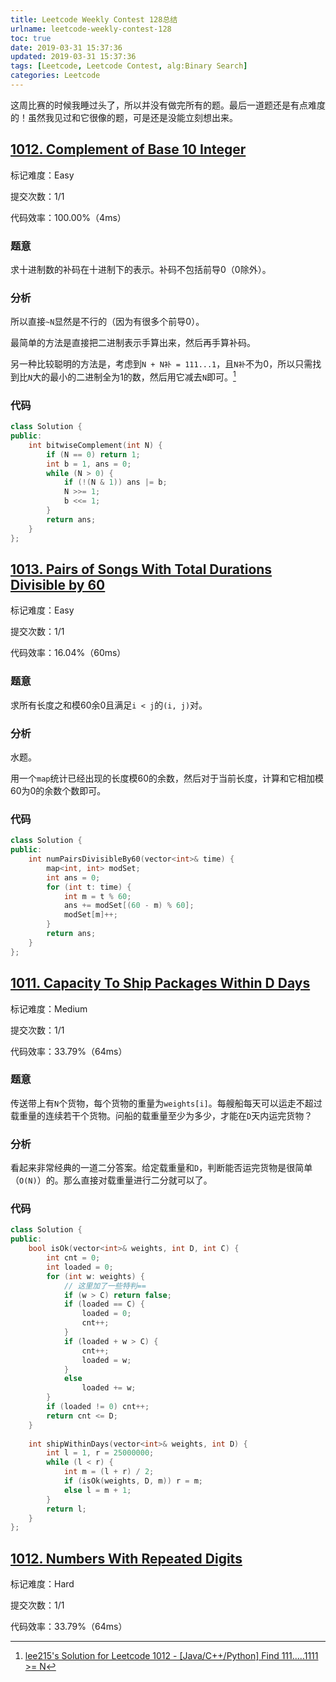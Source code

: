 ```yaml
---
title: Leetcode Weekly Contest 128总结
urlname: leetcode-weekly-contest-128
toc: true
date: 2019-03-31 15:37:36
updated: 2019-03-31 15:37:36
tags: [Leetcode, Leetcode Contest, alg:Binary Search]
categories: Leetcode
---
```


这周比赛的时候我睡过头了，所以并没有做完所有的题。最后一道题还是有点难度的！虽然我见过和它很像的题，可是还是没能立刻想出来。

<!--more-->

## [1012. Complement of Base 10 Integer](https://leetcode.com/problems/complement-of-base-10-integer/description/)

标记难度：Easy

提交次数：1/1

代码效率：100.00%（4ms）

### 题意

求十进制数的补码在十进制下的表示。补码不包括前导0（0除外）。

### 分析

所以直接`~N`显然是不行的（因为有很多个前导0）。

最简单的方法是直接把二进制表示手算出来，然后再手算补码。

另一种比较聪明的方法是，考虑到`N + N补 = 111...1`，且`N补`不为0，所以只需找到比`N`大的最小的二进制全为1的数，然后用它减去`N`即可。[^lee]

[^lee]: [lee215's Solution for Leetcode 1012 - \[Java/C++/Python\] Find 111.....1111 >= N](https://leetcode.com/problems/complement-of-base-10-integer/discuss/256740/JavaC++Python-Find-111.....1111-greater-N)

### 代码

```cpp
class Solution {
public:
    int bitwiseComplement(int N) {
        if (N == 0) return 1;
        int b = 1, ans = 0;
        while (N > 0) {
            if (!(N & 1)) ans |= b;
            N >>= 1;
            b <<= 1;
        }
        return ans;
    }
};
```

## [1013. Pairs of Songs With Total Durations Divisible by 60](https://leetcode.com/problems/pairs-of-songs-with-total-durations-divisible-by-60/description/)

标记难度：Easy

提交次数：1/1

代码效率：16.04%（60ms）

### 题意

求所有长度之和模60余0且满足`i < j`的`(i, j)`对。

### 分析

水题。

用一个`map`统计已经出现的长度模60的余数，然后对于当前长度，计算和它相加模60为0的余数个数即可。

### 代码

```cpp
class Solution {
public:
    int numPairsDivisibleBy60(vector<int>& time) {
        map<int, int> modSet;
        int ans = 0;
        for (int t: time) {
            int m = t % 60;
            ans += modSet[(60 - m) % 60];
            modSet[m]++;
        }
        return ans;
    }
};
```

## [1011. Capacity To Ship Packages Within D Days](https://leetcode.com/problems/capacity-to-ship-packages-within-d-days/description/)

标记难度：Medium

提交次数：1/1

代码效率：33.79%（64ms）

### 题意

传送带上有`N`个货物，每个货物的重量为`weights[i]`。每艘船每天可以运走不超过载重量的连续若干个货物。问船的载重量至少为多少，才能在`D`天内运完货物？

### 分析

看起来非常经典的一道二分答案。给定载重量和`D`，判断能否运完货物是很简单（`O(N)`）的。那么直接对载重量进行二分就可以了。

### 代码

```cpp
class Solution {
public:
    bool isOk(vector<int>& weights, int D, int C) {
        int cnt = 0;
        int loaded = 0;
        for (int w: weights) {
            // 这里加了一些特判==
            if (w > C) return false;
            if (loaded == C) {
                loaded = 0;
                cnt++;
            }
            if (loaded + w > C) {
                cnt++;
                loaded = w;
            }
            else
                loaded += w;
        }
        if (loaded != 0) cnt++;
        return cnt <= D;
    }
    
    int shipWithinDays(vector<int>& weights, int D) {
        int l = 1, r = 25000000;
        while (l < r) {
            int m = (l + r) / 2;
            if (isOk(weights, D, m)) r = m;
            else l = m + 1;
        }
        return l;
    }
};
```

## [1012. Numbers With Repeated Digits](https://leetcode.com/problems/numbers-with-repeated-digits/description/)

标记难度：Hard

提交次数：1/1

代码效率：33.79%（64ms）
